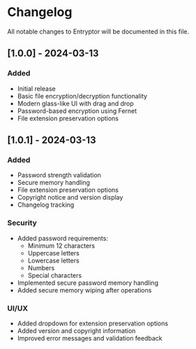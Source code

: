 # Changelog

All notable changes to Entryptor will be documented in this file.

## [1.0.0] - 2024-03-13
### Added
- Initial release
- Basic file encryption/decryption functionality
- Modern glass-like UI with drag and drop
- Password-based encryption using Fernet
- File extension preservation options

## [1.0.1] - 2024-03-13
### Added
- Password strength validation
- Secure memory handling
- File extension preservation options
- Copyright notice and version display
- Changelog tracking

### Security
- Added password requirements:
  - Minimum 12 characters
  - Uppercase letters
  - Lowercase letters
  - Numbers
  - Special characters
- Implemented secure password memory handling
- Added secure memory wiping after operations

### UI/UX
- Added dropdown for extension preservation options
- Added version and copyright information
- Improved error messages and validation feedback 